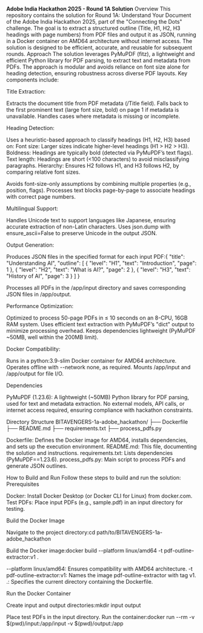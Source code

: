**Adobe India Hackathon 2025 - Round 1A Solution**
Overview
This repository contains the solution for Round 1A: Understand Your Document of the Adobe India Hackathon 2025, part of the "Connecting the Dots" challenge. The goal is to extract a structured outline (Title, H1, H2, H3 headings with page numbers) from PDF files and output it as JSON, running in a Docker container on AMD64 architecture without internet access. The solution is designed to be efficient, accurate, and reusable for subsequent rounds.
Approach
The solution leverages PyMuPDF (fitz), a lightweight and efficient Python library for PDF parsing, to extract text and metadata from PDFs. The approach is modular and avoids reliance on font size alone for heading detection, ensuring robustness across diverse PDF layouts. Key components include:

Title Extraction:

Extracts the document title from PDF metadata (/Title field).
Falls back to the first prominent text (large font size, bold) on page 1 if metadata is unavailable.
Handles cases where metadata is missing or incomplete.


Heading Detection:

Uses a heuristic-based approach to classify headings (H1, H2, H3) based on:
Font size: Larger sizes indicate higher-level headings (H1 > H2 > H3).
Boldness: Headings are typically bold (detected via PyMuPDF’s text flags).
Text length: Headings are short (<100 characters) to avoid misclassifying paragraphs.
Hierarchy: Ensures H2 follows H1, and H3 follows H2, by comparing relative font sizes.


Avoids font-size-only assumptions by combining multiple properties (e.g., position, flags).
Processes text blocks page-by-page to associate headings with correct page numbers.


Multilingual Support:

Handles Unicode text to support languages like Japanese, ensuring accurate extraction of non-Latin characters.
Uses json.dump with ensure_ascii=False to preserve Unicode in the output JSON.


Output Generation:

Produces JSON files in the specified format for each input PDF:{
  "title": "Understanding AI",
  "outline": 
  [
    { "level": "H1", "text": "Introduction", "page": 1 },
    { "level": "H2", "text": "What is AI?", "page": 2 },
    { "level": "H3", "text": "History of AI", "page": 3 }
  ]
}


Processes all PDFs in the /app/input directory and saves corresponding JSON files in /app/output.


Performance Optimization:

Optimized to process 50-page PDFs in ≤ 10 seconds on an 8-CPU, 16GB RAM system.
Uses efficient text extraction with PyMuPDF’s "dict" output to minimize processing overhead.
Keeps dependencies lightweight (PyMuPDF ~50MB, well within the 200MB limit).


Docker Compatibility:

Runs in a python:3.9-slim Docker container for AMD64 architecture.
Operates offline with --network none, as required.
Mounts /app/input and /app/output for file I/O.



Dependencies

PyMuPDF (1.23.6): A lightweight (~50MB) Python library for PDF parsing, used for text and metadata extraction.
No external models, API calls, or internet access required, ensuring compliance with hackathon constraints.

Directory Structure
BITAVENGERS-1a-adobe_hackathon/
├── Dockerfile
├── README.md
├── requirements.txt
├── process_pdfs.py


Dockerfile: Defines the Docker image for AMD64, installs dependencies, and sets up the execution environment.
README.md: This file, documenting the solution and instructions.
requirements.txt: Lists dependencies (PyMuPDF==1.23.6).
process_pdfs.py: Main script to process PDFs and generate JSON outlines.

How to Build and Run
Follow these steps to build and run the solution:
Prerequisites

Docker: Install Docker Desktop (or Docker CLI for Linux) from docker.com.
Test PDFs: Place input PDFs (e.g., sample.pdf) in an input directory for testing.

Build the Docker Image

Navigate to the project directory:cd path/to/BITAVENGERS-1a-adobe_hackathon


Build the Docker image:docker build --platform linux/amd64 -t pdf-outline-extractor:v1 .


--platform linux/amd64: Ensures compatibility with AMD64 architecture.
-t pdf-outline-extractor:v1: Names the image pdf-outline-extractor with tag v1.
.: Specifies the current directory containing the Dockerfile.



Run the Docker Container

Create input and output directories:mkdir input output


Place test PDFs in the input directory.
Run the container:docker run --rm -v $(pwd)/input:/app/input -v $(pwd)/output:/app


